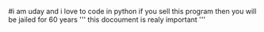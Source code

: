 #i am uday and i love to code in python
if you sell this program then you will be jailed for 60 years
'''
this docoument is realy important
'''
